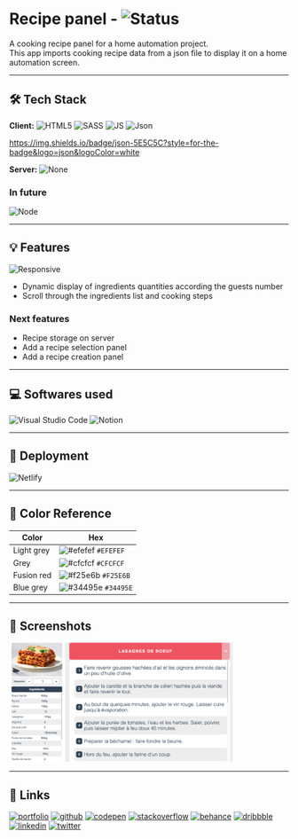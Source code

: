 # Recipe panel - ![Status](https://img.shields.io/badge/Status-On%20going-fd9644?style=flat-square)

<!-- ![Status](https://img.shields.io/badge/Status-Not%20started-eb3b5a?style=flat-square) -->

<!-- ![Status](https://img.shields.io/badge/Status-Finished-20bf6b?style=flat-square) -->

A cooking recipe panel for a home automation project.<br>This app imports cooking recipe data from a json file to display it on a home automation screen.

---

## 🛠 Tech Stack

**Client:**
![HTML5](https://img.shields.io/badge/HTML5-E34F26?&logo=html5&logoColor=white)
![SASS](https://img.shields.io/badge/Sass-CC6699?&logo=sass&logoColor=white)
![JS](https://img.shields.io/badge/JavaScript-F7DF1E?&logo=javascript&logoColor=black)
![Json](https://img.shields.io/badge/json-5E5C5C?&logo=json&logoColor=white)

https://img.shields.io/badge/json-5E5C5C?style=for-the-badge&logo=json&logoColor=white


**Server:**
![None](https://img.shields.io/badge/NONE-778899?)

### In future
![Node](https://img.shields.io/badge/Node.js-339933?&logo=nodedotjs&logoColor=white)


---

## 💡 Features

![Responsive](https://img.shields.io/badge/Responsive-None-E74C3C?style=flat-square)

- Dynamic display of ingredients quantities according the guests number
- Scroll through the ingredients list and cooking steps

### Next features
- Recipe storage on server
- Add a recipe selection panel
- Add a recipe creation panel

---

## 💻 Softwares used

![Visual Studio Code](https://img.shields.io/badge/Visual_Studio_Code-0078D4?&logo=visual%20studio%20code&logoColor=white)
![Notion](https://img.shields.io/badge/Notion-000000?&logo=notion&logoColor=white)

---

## 📲 Deployment

![Netlify](https://img.shields.io/badge/Netlify-00C7B7?&logo=netlify&logoColor=white)

---

## 🎨 Color Reference

| Color      | Hex                                                                |
| ---------- | ------------------------------------------------------------------ |
| Light grey  | ![#efefef](https://placehold.co/15x15/efefef/efefef.png) `#EFEFEF` |
| Grey  | ![#cfcfcf](https://placehold.co/15x15/cfcfcf/cfcfcf.png) `#CFCFCF` |
| Fusion red | ![#f25e6b](https://placehold.co/15x15/f25e6b/f25e6b.png) `#F25E6B` |
| Blue grey     | ![#34495e](https://placehold.co/15x15/34495e/34495e.png) `#34495E` |

---

## 📸 Screenshots

<img src="img/Screenshots/screenshot.png" width=80%>

---

## 🔗 Links

[![portfolio](https://img.shields.io/badge/my_portfolio-000?style=for-the-badge&logo=ko-fi&logoColor=white)](https://kevinbourgitteau.com/)
[![github](https://img.shields.io/badge/GitHub-100000?style=for-the-badge&logo=github&logoColor=white)](https://github.com/ka-be)
[![codepen](https://img.shields.io/badge/Codepen-000000?style=for-the-badge&logo=codepen&logoColor=white)](https://codepen.io/ka-be)
[![stackoverflow](https://img.shields.io/badge/Stack_Overflow-FE7A16?style=for-the-badge&logo=stack-overflow&logoColor=white)](https://stackoverflow.com/users/13797852/kevin-bjto)
[![behance](https://img.shields.io/badge/-Behance-blue?style=for-the-badge&logo=behance&logoColor=white)](https://www.behance.net/kaabe)
[![dribbble](https://img.shields.io/badge/Dribbble-EA4C89?style=for-the-badge&logo=dribbble&logoColor=white)](https://dribbble.com/Kaabee)
[![linkedin](https://img.shields.io/badge/linkedin-0A66C2?style=for-the-badge&logo=linkedin&logoColor=white)](https://fr.linkedin.com/in/kevin-bourgitteau)
[![twitter](https://img.shields.io/badge/twitter-1DA1F2?style=for-the-badge&logo=twitter&logoColor=white)](https://twitter.com/BjtoKevin)

